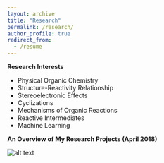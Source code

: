 ```yaml
---
layout: archive
title: "Research"
permalink: /research/
author_profile: true
redirect_from:
  - /resume
---
```


**Research Interests**
+ Physical Organic Chemistry
+ Structure-Reactivity Relationship 
+ Stereoelectronic Effects
+ Cyclizations
+ Mechanisms of Organic Reactions
+ Reactive Intermediates
+ Machine Learning


**An Overview of My Research Projects (April 2018)**

![alt text](https://gabegomes.github.io/images/projects_April_2018.png "projects_April_2018.png")
